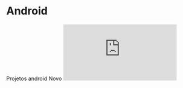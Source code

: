 # Android
Projetos android
Novo
<embed src="https://appetize.io/embed/82rn8qy2db2560an5b52uegpfc?device=nexus5&scale=75&orientation=portrait&osVersion=7.1">

